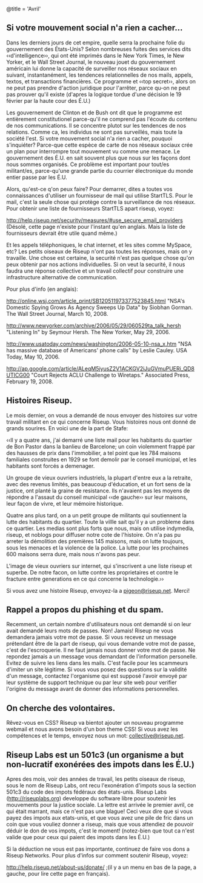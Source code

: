 @title = 'Avril'

## Si votre mouvement social n'a rien a cacher...

Dans les derniers jours de cet empire, quelle serra la prochaine folie
du gouvernement des États-Unis?  Selon nombreuses fuites des services
dits ‹‹d'intelligence››, qui ont été imprimés dans le New York Times, le
New Yorker, et le Wall Street Journal, le nouveau jouet du gouvernement
américain lui donne la capacité de surveiller nos réseaux sociaux en
suivant, instantanément, les tendences relationnelles de nos mails,
appels, textos, et transactions financières.  Ce programme et ‹‹top
secret››, alors on ne peut pas prendre d'action juridique pour
l'arrêter, parce qu-on ne peut pas prouver qu'il existe (d'apres la
logique tordue d'une décision le 19 février par la haute cour des É.U.)

Les gouvernement de Clinton et de Bush ont dit que le programme est
entièrement constitutionel parce-qu'il ne comprend pas l'écoute du
contenu de nos communications.  Il se concentre plutot sur les
tendences de nos relations.  Comme ca, les individus ne sont pas
surveillés, mais toute la société l'est.  Si votre mouvement social n'a
rien a cacher, pouquoi s'inquiéter?  Parce-que cette espèce de carte de
nos réseaux sociaux crée un plan pour interrompre tout mouvement vu
comme une menace.  Le gouvernement des É.U. en sait souvent plus que
nous sur les façons dont nous sommes organisés.  Ce problème est
important pour tout/es militant/es, parce-qu'une grande partie du
courrier électronique du monde entier passe par les É.U.

Alors, qu'est-ce q'on peux faire?  Pour demarrer, dites a toutes vos
connaissances d'utiliser un
fournisseur de mail qui utilise StartTLS.  Pour le mail, c'est la seule
chose qui protège contre la surveillance de nos réseaux.  Pour obtenir
une liste de fournisseurs StartTLS apart riseup, voyez:

http://help.riseup.net/security/measures/#use_secure_email_providers
(Désolé, cette page n'existe pour l'instant qu'en anglais.  Mais la
liste de fournisseurs devrait être utile quand même.)

Et les appels téléphoniques, le chat internet, et les sites comme
MySpace, etc?  Les petits oiseaux de Riseup n'ont pas toutes les
réponses, mais on y travaille.  Une chose est certaine, la securité
n'est pas quelque chose qu'on peux obtenir par nos actions
individuelles.  Si on veut la securité, il nous faudra une réponse
collective et un travail collectif pour construire une infrastructure
alternative de communication.

Pour plus d'info (en anglais):

http://online.wsj.com/article_print/SB120511973377523845.html
"NSA's Domestic Spying Grows As Agency Sweeps Up Data" by Siobhan Gorman.
The Wall Street Journal, March 10, 2008.

http://www.newyorker.com/archive/2006/05/29/060529ta_talk_hersh
"Listening In" by Seymour Hersh. The New Yorker, May 29, 2006.

http://www.usatoday.com/news/washington/2006-05-10-nsa_x.htm
"NSA has massive database of Americans' phone calls" by Leslie Cauley.
USA Today, May 10, 2006.

http://ap.google.com/article/ALeqM5jyusZ2V1ACKGV2iJuGVmuPUERi_QD8UTICG00
"Court Rejects ACLU Challenge to Wiretaps." Associated Press, February
19, 2008.


## Histoires Riseup.

Le mois dernier, on vous a demandé de nous envoyer des histoires sur
votre travail militant en ce qui concerne Riseup.  Vous histoires nous
ont donné de grands sourires.  En voici une de la part de Stafe:

‹‹Il y a quatre ans, j'ai demarré une liste mail pour les habitants du
quartier de Bon Pastor dans la banlieu de Barcelone; un coin violemment
frappé par des hausses de prix dans l'immobilier, a tel point que les
784 maisons familiales construites en 1929 se font demolir par le
conseil municipal, et les habitants sont forcés a demenager.

Un groupe de vieux ouvriers industriels, la plupart d'entre eux a la
retraite, avec des revenus limités, pas beaucoup d'éducation, et un fort
sens de la justice, ont planté la graine de resistance.  Ils n'avaient
pas les moyens de répondre a l'assaut du conseil municipal ‹‹de gauche››
sur leur maisons, leur façon de vivre, et leur mémoire historique.

Quatre ans plus tard, on a un petit groupe de militants qui soutiennent
la lutte des habitants du quartier.  Toute la villle sait qu'il y a un
probleme dans ce quartier.  Les medias sont plus forts que nous, mais on
utilise indymedia, riseup, et noblogs pour diffuser notre cote de
l'histoire.  On n'a pas pu arreter la démolition des premières 145
maisons, mais on lutte toujours, sous les menaces et la violence de la
police.  La lutte pour les prochaines 600 maisons serra dure, mais nous
n'avons pas peur.

L'image de vieux ouvriers sur internet, qui s'inscrivent a une liste
riseup et superbe.  De notre facon, on lutte contre les proprietaires et
contre le fracture entre generations en ce qui concerne la technologie.››

Si vous avez une histoire Riseup, envoyez-la a pigeon@riseup.net. Merci!


## Rappel a propos du phishing et du spam.

Recemment, un certain nombre d'utilisateurs nous ont demandé si on leur
avait demandé leurs mots de passes.  Non!  Jamais!  Riseup ne vous
demandera jamais votre mot de passe.  Si vous recevez un message
prétendant être de la part de riseup, qui vous demande votre mot de
passe, c'est de l'escroquerie.  Il ne faut jamais nous donner votre mot
de passe.  Ne repondez jamais a un message vous demandant de
l'information personelle.  Evitez de suivre les liens dans les mails.
C'est facile pour les scammeurs d'imiter un site légitime.  Si vous vous
posez des questions sur la validité d'un message, contactez l'organisme
qui est supposé l'avoir envoyé par leur système de support technique ou
par leur site web pour verifier l'origine du message avant de donner des
informations personnelles.


## On cherche des volontaires.

Rêvez-vous en CSS? Riseup va bientot ajouter un nouveau programme
webmail et nous avons besoin d'un bon theme CSS! Si vous avez les
compétences et le temps, envoyez nous un mot: collective@riseup.net.


## Riseup Labs est un 501c3 (un organisme a but non-lucratif exonérées des impots dans les É.U.)

Apres des mois, voir des années de travail, les petits oiseaux de
riseup, sous le nom de Riseup Labs, ont recu l'exonération d'impots sous
la section 501c3 du code des impots fédéraux des états-unis.
Riseup Labs (http://riseuplabs.org) developpe du software libre pour
soutenir les mouvements pour la justice sociale. La lettre est arrivée
le premier avril, ce qui était marrant, mais ce n'est pas une blague!
Ceci veux dire que si vous payez des impots aux etats-unis, et que vous
avez une pile de fric dans un coin que vous vouliez donner a riseup,
mais que vous attendiez de pouvoir déduir le don de vos impots,  c'est
le moment!  (notez-bien que tout ca n'est valide que pour ceux qui
paient des impots dans les É.U.)

Si la déduction ne vous est pas importante, continuez de faire vos dons
a Riseup Networks.  Pour plus d'infos sur comment soutenir Riseup, voyez:

http://help.riseup.net/about-us/donate/ ;(il y a un menu en bas de la
page, a gauche, pour lire cette page en français).
